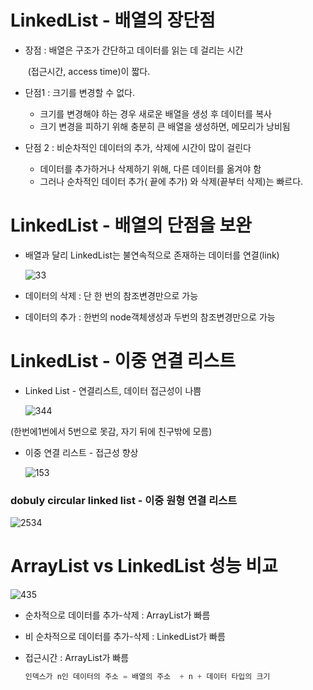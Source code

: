 # LinkedList - 배열의 장단점

- 장점 :  배열은 구조가 간단하고 데이터를 읽는 데 걸리는 시간 

  ​			(접근시간, access time)이 짧다.

- 단점1 : 크기를 변경할 수 없다.

  - 크기를 변경해야 하는 경우 새로운 배열을 생성 후 데이터를 복사
  - 크기 변경을 피하기 위해 충분히  큰 배열을 생성하면, 메모리가 낭비됨

- 단점 2 : 비순차적인 데이터의 추가, 삭제에 시간이 많이 걸린다

  -  데이터를 추가하거나 삭제하기 위해, 다른 데이터를 옮겨야 함
  - 그러나 순차적인 데이터 추가( 끝에 추가) 와 삭제(끝부터 삭제)는 빠르다.



# LinkedList - 배열의 단점을 보완

- 배열과 달리 LinkedList는 불연속적으로 존재하는 데이터를 연결(link)

  ![33](https://user-images.githubusercontent.com/86362202/141787172-3385d038-d483-4723-abab-7d873db4590a.png)

- 데이터의 삭제 : 단 한 번의 참조변경만으로 가능
- 데이터의 추가 : 한번의 node객체생성과 두번의 참조변경만으로 가능



# LinkedList - 이중 연결 리스트

- Linked List - 연결리스트, 데이터 접근성이 나쁨

  ![344](https://user-images.githubusercontent.com/86362202/141788894-b7e6174d-e159-4d42-b617-e4acbe096f55.png)

(한번에1번에서 5번으로 못감, 자기 뒤에 친구밖에 모름)

- 이중 연결 리스트 -  접근성 향상

  ![153](https://user-images.githubusercontent.com/86362202/141789333-66b5161d-1a3e-4503-b767-c7d7e6f85086.png)

### dobuly circular linked list - 이중 원형 연결 리스트

![2534](https://user-images.githubusercontent.com/86362202/141789783-fc376dbf-09ab-4c2b-970f-de29e278e8da.png)



# ArrayList vs LinkedList 성능 비교

![435](https://user-images.githubusercontent.com/86362202/141789979-d37c26cf-6652-43f2-b304-385adf91e675.png)

- 순차적으로 데이터를 추가-삭제 : ArrayList가 빠름

- 비 순차적으로 데이터를 추가-삭제 : LinkedList가 빠름

- 접근시간 : ArrayList가 빠름

  ```java
  인덱스가 n인 데이터의 주소 = 배열의 주소  + n + 데이터 타입의 크기
  ```

  

